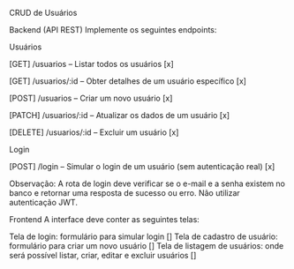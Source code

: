 CRUD de Usuários

Backend (API REST)
Implemente os seguintes endpoints:

Usuários

[GET] /usuarios – Listar todos os usuários [x]

[GET] /usuarios/:id – Obter detalhes de um usuário específico [x]

[POST] /usuarios – Criar um novo usuário [x]

[PATCH] /usuarios/:id – Atualizar os dados de um usuário [x]

[DELETE] /usuarios/:id – Excluir um usuário [x]

Login

[POST] /login – Simular o login de um usuário (sem autenticação real) [x]

Observação: A rota de login deve verificar se o e-mail e a senha existem no banco e retornar uma resposta de sucesso ou erro. Não utilizar autenticação JWT.

Frontend
A interface deve conter as seguintes telas:

Tela de login: formulário para simular login []
Tela de cadastro de usuário: formulário para criar um novo usuário []
Tela de listagem de usuários: onde será possível listar, criar, editar e excluir usuários []